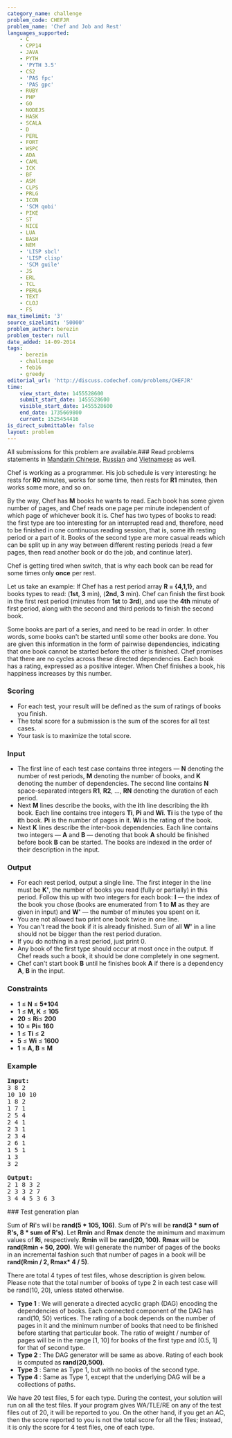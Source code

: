 ```yaml
---
category_name: challenge
problem_code: CHEFJR
problem_name: 'Chef and Job and Rest'
languages_supported:
    - C
    - CPP14
    - JAVA
    - PYTH
    - 'PYTH 3.5'
    - CS2
    - 'PAS fpc'
    - 'PAS gpc'
    - RUBY
    - PHP
    - GO
    - NODEJS
    - HASK
    - SCALA
    - D
    - PERL
    - FORT
    - WSPC
    - ADA
    - CAML
    - ICK
    - BF
    - ASM
    - CLPS
    - PRLG
    - ICON
    - 'SCM qobi'
    - PIKE
    - ST
    - NICE
    - LUA
    - BASH
    - NEM
    - 'LISP sbcl'
    - 'LISP clisp'
    - 'SCM guile'
    - JS
    - ERL
    - TCL
    - PERL6
    - TEXT
    - CLOJ
    - FS
max_timelimit: '3'
source_sizelimit: '50000'
problem_author: berezin
problem_tester: null
date_added: 14-09-2014
tags:
    - berezin
    - challenge
    - feb16
    - greedy
editorial_url: 'http://discuss.codechef.com/problems/CHEFJR'
time:
    view_start_date: 1455528600
    submit_start_date: 1455528600
    visible_start_date: 1455528600
    end_date: 1735669800
    current: 1525454416
is_direct_submittable: false
layout: problem
---
```

All submissions for this problem are available.###  Read problems statements in [Mandarin Chinese](http://www.codechef.com/download/translated/FEB16/mandarin/CHEFJR.pdf), [Russian](http://www.codechef.com/download/translated/FEB16/russian/CHEFJR.pdf) and [Vietnamese](http://www.codechef.com/download/translated/FEB16/vietnamese/CHEFJR.pdf) as well.

Chef is working as a programmer. His job schedule is very interesting: he rests for **R0** minutes, works for some time, then rests for **R1** minutes, then works some more, and so on.

By the way, Chef has **M** books he wants to read. Each book has some given number of pages, and Chef reads one page per minute independent of which page of whichever book it is. Chef has two types of books to read: the first type are too interesting for an interrupted read and, therefore, need to be finished in one continuous reading session, that is, some **i**th resting period or a part of it. Books of the second type are more casual reads which can be split up in any way between different resting periods (read a few pages, then read another book or do the job, and continue later).

Chef is getting tired when switch, that is why each book can be read for some times only **once** per rest.

Let us take an example: If Chef has a rest period array **R = {4,1,1}**, and books types to read: (**1st**, **3** min), (**2nd**, **3** min). Chef can finish the first book in the first rest period (minutes from **1st** to **3rd**), and use the **4th** minute of first period, along with the second and third periods to finish the second book.

Some books are part of a series, and need to be read in order. In other words, some books can't be started until some other books are done. You are given this information in the form of pairwise dependencies, indicating that one book cannot be started before the other is finished. Chef promises that there are no cycles across these directed dependencies. Each book has a rating, expressed as a positive integer. When Chef finishes a book, his happiness increases by this number.

### Scoring

- For each test, your result will be defined as the sum of ratings of books you finish.
- The total score for a submission is the sum of the scores for all test cases.
- Your task is to maximize the total score.

### Input

- The first line of each test case contains three integers — **N** denoting the number of rest periods, **M** denoting the number of books, and **K** denoting the number of dependencies. The second line contains **N** space-separated integers **R1**, **R2**, …, **RN** denoting the duration of each period.
- Next **M** lines describe the books, with the **i**th line describing the **i**th book. Each line contains tree integers **Ti**, **Pi** and **Wi**. **Ti** is the type of the **i**th book. **Pi** is the number of pages in it. **Wi** is the rating of the book.
- Next **K** lines describe the inter-book dependencies. Each line contains two integers — **A** and **B** — denoting that book **A** should be finished before book **B** can be started. The books are indexed in the order of their description in the input.

### Output

- For each rest period, output a single line. The first integer in the line must be **K'**, the number of books you read (fully or partially) in this period. Follow this up with two integers for each book: **I** — the index of the book you chose (books are enumerated from **1** to **M** as they are given in input) and **W'** — the number of minutes you spent on it.
- You are not allowed two print one book twice in one line.
- You can't read the book if it is already finished. Sum of all **W'** in a line should not be bigger than the rest period duration.
- If you do nothing in a rest period, just print 0.
- Any book of the first type should occur at most once in the output. If Chef reads such a book, it should be done completely in one segment.
- Chef can't start book **B** until he finishes book **A** if there is a dependency **A**, **B** in the input.

### Constraints

- **1** ≤ **N**  ≤ **5\*104**
- **1** ≤  **M, K** ≤ **105**
- **20** ≤ **Ri**≤ **200**
- **10** ≤ **Pi**≤ **160**
- **1** ≤ **Ti** ≤ **2**
- **5** ≤ **Wi** ≤ **1600**
- **1** ≤ **A, B** ≤ **M**

### Example

<pre><b>Input:</b>
3 8 2
10 10 10
1 8 2
1 7 1
2 5 4
2 4 1
2 3 1
2 3 4
2 6 1
1 5 1
1 3
3 2

<b>Output:</b>
2 1 8 3 2
2 3 3 2 7
3 4 4 5 3 6 3
</pre>###  Test generation plan

Sum of **Ri**'s will be **rand(5 \* 105, 106)**. Sum of **Pi**'s will be **rand(3 \* sum of R's, 8 \* sum of R's)**. Let **Rmin** and **Rmax** denote the minimum and maximum values of **Ri**, respectively. **Rmin** will be **rand(20, 100).** **Rmax** will be **rand(Rmin + 50, 200)**. We will generate the number of pages of the books in an incremental fashion such that number of pages in a book will be **rand(Rmin / 2, Rmax\* 4 / 5)**.

There are total 4 types of test files, whose description is given below. Please note that the total number of books of type 2 in each test case will be rand(10, 20), unless stated otherwise.

- **Type 1** : We will generate a directed acyclic graph (DAG) encoding the dependencies of books. Each connected component of the DAG has rand(10, 50) vertices. The rating of a book depends on the number of pages in it and the minimum number of books that need to be finished before starting that particular book. The ratio of weight / number of pages will be in the range \[1, 10\] for books of the first type and \[0.5, 1\] for that of second type.
- **Type 2** : The DAG generator will be same as above. Rating of each book is computed as **rand(20,500)**.
- **Type 3** : Same as Type 1, but with no books of the second type.
- **Type 4** : Same as Type 1, except that the underlying DAG will be a collections of paths.

 We have 20 test files, 5 for each type. During the contest, your solution will run on all the test files. If your program gives WA/TLE/RE on any of the test files out of 20, it will be reported to you. On the other hand, if you get an AC, then the score reported to you is not the total score for all the files; instead, it is only the score for 4 test files, one of each type.
